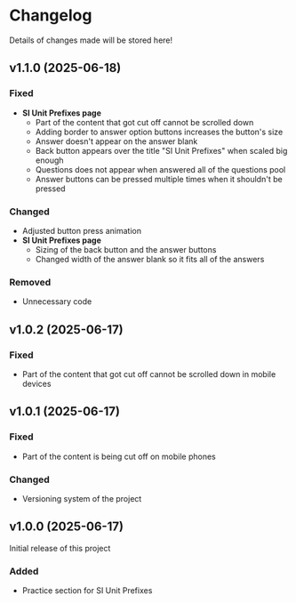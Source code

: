 # Changelog

Details of changes made will be stored here!

## v1.1.0 (2025-06-18)

### Fixed

- **SI Unit Prefixes page**
  - Part of the content that got cut off cannot be scrolled down
  - Adding border to answer option buttons increases the button's size
  - Answer doesn't appear on the answer blank
  - Back button appears over the title "SI Unit Prefixes" when scaled big enough
  - Questions does not appear when answered all of the questions pool
  - Answer buttons can be pressed multiple times when it shouldn't be pressed

### Changed

- Adjusted button press animation
- **SI Unit Prefixes page**
  - Sizing of the back button and the answer buttons
  - Changed width of the answer blank so it fits all of the answers

### Removed

- Unnecessary code

## v1.0.2 (2025-06-17)

### Fixed

- Part of the content that got cut off cannot be scrolled down in mobile devices

## v1.0.1 (2025-06-17)

### Fixed

- Part of the content is being cut off on mobile phones

### Changed

- Versioning system of the project

## v1.0.0 (2025-06-17)

Initial release of this project

### Added

- Practice section for SI Unit Prefixes
